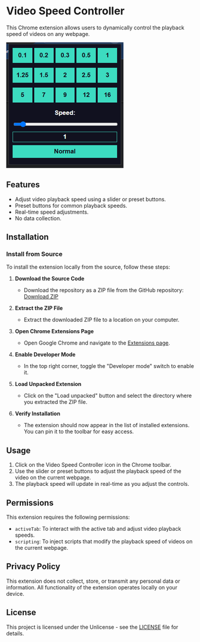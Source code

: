 # Video Speed Controller

This Chrome extension allows users to dynamically control the playback speed of videos on any webpage.

![Screenshot](https://github.com/LSDP/Simple-Video-Speed-Controller/blob/main/media/gitscreenshot.png)

## Features
- Adjust video playback speed using a slider or preset buttons.
- Preset buttons for common playback speeds.
- Real-time speed adjustments.
- No data collection.

## Installation

### Install from Source
To install the extension locally from the source, follow these steps:

1. **Download the Source Code**
   - Download the repository as a ZIP file from the GitHub repository:
     [Download ZIP](https://github.com/LSDP/Simple-Video-Speed-Controller/archive/refs/heads/main.zip)

2. **Extract the ZIP File**
   - Extract the downloaded ZIP file to a location on your computer.

3. **Open Chrome Extensions Page**
   - Open Google Chrome and navigate to the [Extensions page](chrome://extensions/).

4. **Enable Developer Mode**
   - In the top right corner, toggle the "Developer mode" switch to enable it.

5. **Load Unpacked Extension**
   - Click on the "Load unpacked" button and select the directory where you extracted the ZIP file.

6. **Verify Installation**
   - The extension should now appear in the list of installed extensions. You can pin it to the toolbar for easy access.

## Usage
1. Click on the Video Speed Controller icon in the Chrome toolbar.
2. Use the slider or preset buttons to adjust the playback speed of the video on the current webpage.
3. The playback speed will update in real-time as you adjust the controls.

## Permissions
This extension requires the following permissions:
- `activeTab`: To interact with the active tab and adjust video playback speeds.
- `scripting`: To inject scripts that modify the playback speed of videos on the current webpage.

## Privacy Policy
This extension does not collect, store, or transmit any personal data or information. All functionality of the extension operates locally on your device.

## License
This project is licensed under the Unlicense - see the [LICENSE](https://github.com/LSDP/Simple-Video-Speed-Controller/raw/main/LICENSE) file for details.
